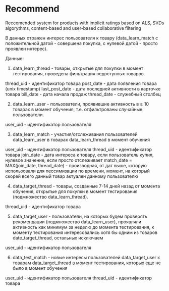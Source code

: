 # Recommend
Reccomended system for products with implicit ratings based on ALS, SVDs algorythms, content-based and user-based collaborative filtering

В данных отражен интерес пользователя к товару (data_learn_match с положительной датой - совершена покупка, с нулевой датой - просто проявлен интерес). 

Данные:

1. data_learn_thread - товары, открытые для покупки в момент тестирования, проведена фильтрация недоступных товаров.

thread_uid - идентификатор товара
post_date - дата появления товара (unix timestamp)
last_post_date - дата последней активности в карточке товара
bill_date - дата начала продаж
thread_date - служебный столбец

2. data_learn_user - пользователи, проявившие активность в ≥ 10 товарах в момент обучения, т.е. отфильтрованы случайные пользователи.

user_uid - идентификатор пользователя

3. data_learn_match - участия/отслеживания пользователей data_learn_user в товарах data_learn_thread в момент обучения

user_uid - идентификатор пользователя
thread_uid - идентификатор товара
join_date - дата интереса к товару, если пользователь купил, нулевое значение, если просто отслеживает
match_date = MAX(join_date, thread_date) - производная, от дат выше, которую использовали для пессимизации по времени, момент, на который скорей всего данный товар актуален данному пользователю

4. data_target_thread - товары, созданные 7-14 дней назад от момента обучения, открытые для покупки в момент тестирования (подмножество data_learn_thread).

thread_uid - идентификатор товара

5. data_target_user - пользователи, на которых будем проверять рекомендации (подмножество data_learn_user), проявляли активность как минимум за неделю до момента тестирования, к моменту тестирования интересовались хотя бы одним из товаров date_target_thread, остальных исключаем

user_uid - идентификатор пользователя

6. data_test_match - новые интересы пользователей data_target_user к товарам data_target_thread в момент тестирования, которых еще не было в момент обучения

user_uid - идентификатор пользователя
thread_uid - идентификатор товара
